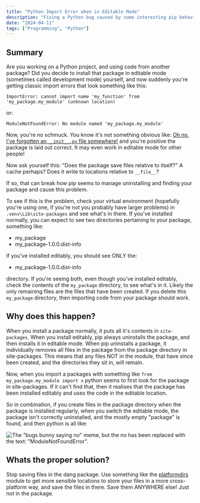 ```yaml
---
title: "Python Import Error when in Editable Mode"
description: "Fixing a Python bug caused by some interesting pip behaviour"
date: "2024-04-11"
tags: ["Programming", "Python"]
---
```


## Summary

Are you working on a Python project, and using code from another package? Did you decide to install that package in editable mode (sometimes called development mode) yourself, and now suddenly you're getting classic import errors that look something like this:

```
ImportError: cannot import name 'my_function' from 'my_package.my_module' (unknown location)
```

or:

```
ModuleNotFoundError: No module named 'my_package.my_module'
```

Now, you're no schmuck. You know it's not something obvious like: [Oh no, I've forgotten an `__init__.py` file somewhere!](https://stackoverflow.com/questions/57695694/pip-install-editable-package-produces-modulenotfounderror) and you're positive the package is laid out correct. It may even work in editable mode for other people!

Now ask yourself this: "Does the package save files relative to itself?" A cache perhaps? Does it write to locations relative to `__file__`?

If so, that can break how pip seems to manage uninstalling and finding your package and cause this problem.

To see if this is the problem, check your virtual environment (hopefully you're using one, if you're not you probably have larger problems) in `.venv\Lib\site-packages` and see what's in there. If you've installed normally, you can expect to see two directories pertaining to your package, something like:

- my_package
- my_package-1.0.0.dist-info

If you've installed editably, you should see ONLY the:

- my_package-1.0.0.dist-info

directory. If you're seeing both, even though you've installed editably, check the contents of the `my_package` directory, to see what's in it. Likely the only remaining files are the files that have been created. If you delete this `my_package` directory, then importing code from your package should work.

## Why does this happen?

When you install a package normally, it puts all it's contents in `site-packages`. When you install editably, pip always uninstalls the package, and then installs it in editable mode. When pip uninstalls a package, it individually removes all files in the package from the package directory in site-packages. This means that any files NOT in the module, that have since been created, and the directories they sit in, will remain.

Now, when you import a packages with something like `from my_package.my_module import x` python seems to first look for the package in site-packages. If it can't find that, then it realises that the package has been installed editably and uses the code in the editable location.

So in combination, if you create files in the package directory when the package is installed regularly, when you switch the editable mode, the package isn't correctly uninstalled, and the mostly empty "package" is found, and then python is all like:

![The "bugs bunny saying no" meme, but the no has been replaced with the text: "ModuleNotFoundError".](/images/blog/python-module-not-found/meme.png)

## Whats the proper solution?

Stop saving files in the dang package. Use something like the [platformdirs](https://pypi.org/project/platformdirs/) module to get more sensible locations to store your files in a more cross-platform way, and save the files in there. Save them ANYWHERE else! Just not in the package.
